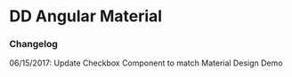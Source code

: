 # DD Angular Material
### Changelog

06/15/2017: Update Checkbox Component to match Material Design Demo




